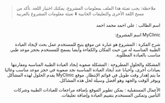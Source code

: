 > ملاحظة: يجب تعبئة هذا الملف بمعلومات المشروع، يمكنك اختيار اللغة. تأكد من مسح اللغة الأخرى والتعليقات الجانبية
> ⬇️ تعبئة معلومات المشروع بالعربية  
<div dir="rtl">

  اسم الطالب : علي احمد محمد احمد


MyClinic اسم المشروع: 

 شرح الفكرة : المشروع هو عبارة عن موقع يتيح للمستخدم عمل بحث لإيجاد العيادة الطبية المناسبة له من حيث المكان والكفاءة وأيضا يسمح للمستخدم بحجز موعد طبي مناسب بالعيادة المطلوبة.
 
المشكلة والحلول المطروحة : المشكلة صعوبة إبجاد العيادة الطبية المناسبة ومفارنتها بعيادات أخرى، وأحيانا عند أيجاد العيادة المناسبة نجد صعوبة في حجز موعد مناسب وغاليا ما يتم إهدار وقت طويل في قوائم الإنتظار.
موقع MyClinic 
يقدم الحلول لهذه المشاكل ويوفر الوقت والجهد وهو أفضل وسيلة لحل هذه المشاكل.


  الأعمال المستقبلية : يمكن تطوير الموقع بإضافة مراجعات للعيادات الطبية وشركات التأمين وتمكبن المستخدم بتقييم العيادة وإضافة تعليقات.


</div>





